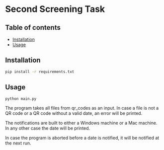 # Second Screening Task

## Table of contents
* [Installation](#installation)
* [Usage](#usage)

## Installation

```bash
pip install -r requirements.txt
```

## Usage
```bash
python main.py
```
The program takes all files from qr_codes as an input.
In case a file is not a QR code or a QR code without a valid date,
an error will be printed.

The notifications are built to either a Windows machine or a Mac machine.
In any other case the date will be printed.

In case the program is aborted before a date is notified,
it will be notified at the next run.
